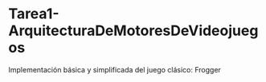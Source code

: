 # Tarea1-ArquitecturaDeMotoresDeVideojuegos
Implementación básica y simplificada del juego clásico: Frogger
